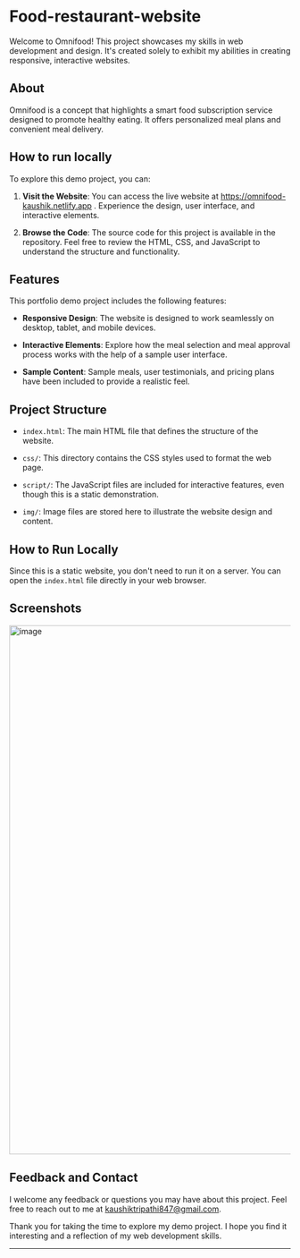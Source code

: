 # Food-restaurant-website

Welcome to  Omnifood! This project showcases my skills in web development and design. It's created solely to exhibit my abilities in creating responsive, interactive websites.

## About 

Omnifood is a concept that highlights a smart food subscription service designed to promote healthy eating. It offers personalized meal plans and convenient meal delivery. 

## How to run locally

To explore this demo project, you can:

1. **Visit the Website**: You can access the live website at https://omnifood-kaushik.netlify.app . Experience the design, user interface, and interactive elements.

2. **Browse the Code**: The source code for this project is available in the repository. Feel free to review the HTML, CSS, and JavaScript to understand the structure and functionality.

## Features

This portfolio demo project includes the following features:

- **Responsive Design**: The website is designed to work seamlessly on desktop, tablet, and mobile devices.

- **Interactive Elements**: Explore how the meal selection and meal approval process works with the help of a sample user interface.

- **Sample Content**: Sample meals, user testimonials, and pricing plans have been included to provide a realistic feel.

## Project Structure

- `index.html`: The main HTML file that defines the structure of the website.

- `css/`: This directory contains the CSS styles used to format the web page.

- `script/`: The JavaScript files are included for interactive features, even though this is a static demonstration.

- `img/`: Image files are stored here to illustrate the website design and content.

## How to Run Locally

Since this is a static website, you don't need to run it on a server. You can open the `index.html` file directly in your web browser.

## Screenshots

<img width="946" alt="image" src="https://github.com/kaushik17tripathi/Food-restaurant-website/assets/95939109/27a2c418-a499-407f-a4f0-317b04b68a74">

## Feedback and Contact

I welcome any feedback or questions you may have about this project. Feel free to reach out to me at kaushiktripathi847@gmail.com.

Thank you for taking the time to explore my demo project. I hope you find it interesting and a reflection of my web development skills.

---
